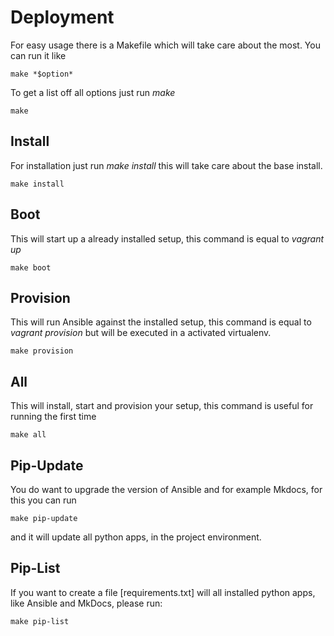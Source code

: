 # Deployment

For easy usage there is a Makefile which will take care about the most. You can run it like

	make *$option*

To get a list off all options just run *make* 

	make

## Install

For installation just run *make install* this will take care about the base install.

	make install

## Boot

This will start up a already installed setup, this command is equal to *vagrant up*

	make boot

## Provision

This will run Ansible against the installed setup, this command is equal to *vagrant provision*
but will be executed in a activated virtualenv.

	make provision

## All

This will install, start and provision your setup, this command is useful for running the first time

	make all

## Pip-Update

You do want to upgrade the version of Ansible and for example Mkdocs, for this you can run

	make pip-update

and it will update all python apps, in the project environment. 

## Pip-List

If you want to create a file [requirements.txt] will all installed python apps, like Ansible and
MkDocs, please run:

	make pip-list